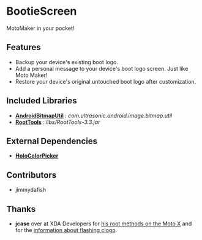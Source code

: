 # BootieScreen

MotoMaker in your pocket!

## Features

* Backup your device's existing boot logo.
* Add a personal message to your device's boot logo screen. Just like Moto Maker!
* Restore your device's original untouched boot logo after customization.

## Included Libraries

* [**AndroidBitmapUtil**](https://github.com/ultrakain/AndroidBitmapUtil) : *com.ultrasonic.android.image.bitmap.util*
* [**RootTools**](https://code.google.com/p/roottools/) : *libs/RootTools-3.3.jar*

## External Dependencies

* [**HoloColorPicker**](https://github.com/LarsWerkman/HoloColorPicker)

## Contributors

* jimmydafish

## Thanks

* **jcase** over at XDA Developers for [his root methods on the Moto X](http://forum.xda-developers.com/showthread.php?t=2538896) and for the [information about flashing clogo](http://forum.xda-developers.com/showthread.php?t=2445150).